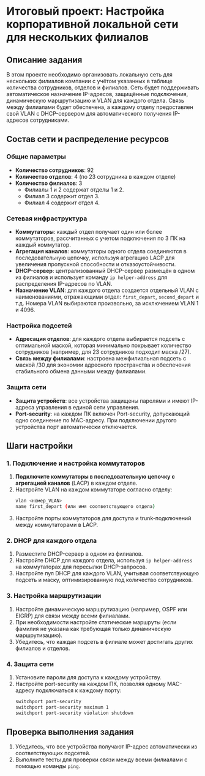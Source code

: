 # Итоговый проект: Настройка корпоративной локальной сети для нескольких филиалов

## Описание задания

В этом проекте необходимо организовать локальную сеть для нескольких филиалов компании с учётом указанных в таблице количества сотрудников, отделов и филиалов. Сеть будет поддерживать автоматическое назначение IP-адресов, защищённые подключения, динамическую маршрутизацию и VLAN для каждого отдела. Связь между филиалами будет обеспечена, а каждому отделу предоставлен свой VLAN с DHCP-сервером для автоматического получения IP-адресов сотрудниками.

## Состав сети и распределение ресурсов

### Общие параметры

- **Количество сотрудников**: 92
- **Количество отделов**: 4 (по 23 сотрудника в каждом отделе)
- **Количество филиалов**: 3
  - Филиалы 1 и 2 содержат отделы 1 и 2.
  - Филиал 3 содержит отдел 3.
  - Филиал 4 содержит отдел 4.
  
### Сетевая инфраструктура

- **Коммутаторы**: каждый отдел получает один или более коммутаторов, рассчитанных с учетом подключения по 3 ПК на каждый коммутатор.
- **Агрегация каналов**: коммутаторы одного отдела соединяются в последовательную цепочку, используя агрегацию LACP для увеличения пропускной способности и отказоустойчивости.
- **DHCP-сервер**: централизованный DHCP-сервер размещён в одном из филиалов и использует команду `ip helper-address` для распределения IP-адресов по VLAN.
- **Назначение VLAN**: для каждого отдела создается отдельный VLAN с наименованиями, отражающими отдел: `first_depart`, `second_depart` и т.д. Номера VLAN выбираются произвольно, за исключением VLAN 1 и 4096.

### Настройка подсетей

- **Адресация отделов**: для каждого отдела выбирается подсеть с оптимальной маской, которая минимально покрывает количество сотрудников (например, для 23 сотрудников подходит маска /27).
- **Связь между филиалами**: настроена межфилиальная подсеть с маской /30 для экономии адресного пространства и обеспечения стабильного обмена данными между филиалами.

### Защита сети

- **Защита устройств**: все устройства защищены паролями и имеют IP-адреса управления в единой сети управления.
- **Port-security**: на каждом ПК включен Port-security, допускающий одно соединение по MAC-адресу. При подключении другого устройства порт автоматически отключается.

## Шаги настройки

### 1. Подключение и настройка коммутаторов

1. **Подключите коммутаторы в последовательную цепочку с агрегацией каналов** (LACP) в каждом отделе.
2. Настройте VLAN на каждом коммутаторе согласно отделу:
   ```bash
   vlan <номер_VLAN>
   name first_depart (или имя соответствующего отдела)
   ```
3. Настройте порты коммутаторов для доступа и trunk-подключений между коммутаторами в LACP.

### 2. DHCP для каждого отдела

1. Разместите DHCP-сервер в одном из филиалов.
2. Настройте DHCP для каждого отдела, используя `ip helper-address` на коммутаторах для пересылки DHCP-запросов.
3. Настройте пул DHCP для каждого VLAN, учитывая соответствующую подсеть и маску, оптимизированную под количество сотрудников.

### 3. Настройка маршрутизации

1. Настройте динамическую маршрутизацию (например, OSPF или EIGRP) для связи между всеми филиалами.
2. При необходимости настройте статические маршруты (если фамилия не указана как требующая только динамическую маршрутизацию).
3. Убедитесь, что каждая подсеть в филиале может достигать других филиалов и отделов.

### 4. Защита сети

1. Установите пароли для доступа к каждому устройству.
2. Настройте port-security на каждом ПК, позволяя одному MAC-адресу подключаться к каждому порту:
   ```bash
   switchport port-security
   switchport port-security maximum 1
   switchport port-security violation shutdown
   ```

## Проверка выполнения задания

1. Убедитесь, что все устройства получают IP-адрес автоматически из соответствующих подсетей.
2. Выполните тесты для проверки связи между всеми филиалами с помощью команды `ping`.
